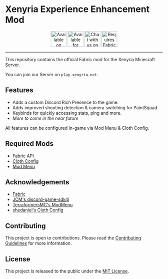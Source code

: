 # Xenyria Experience Enhancement Mod

<div align="center">

<a href="https://modrinth.com/mod/xeem"><img alt="Available on Modrinth" height="50" src="https://cdn.jsdelivr.net/npm/@intergrav/devins-badges@3/assets/cozy/available/modrinth_vector.svg"></a>
<img alt="Available for Fabric" height="50" src="https://cdn.jsdelivr.net/npm/@intergrav/devins-badges@3/assets/cozy/supported/fabric_vector.svg">
<a href="https://discord.gg/xenyria"><img alt="Chat with us on Discord" height="50" src="https://cdn.jsdelivr.net/npm/@intergrav/devins-badges@3/assets/cozy/social/discord-plural_vector.svg"></a>
<img alt="Requires Fabric API" height="50" src="https://cdn.jsdelivr.net/npm/@intergrav/devins-badges@3/assets/cozy/requires/fabric-api_vector.svg">

</div>

---

This repository contains the official Fabric mod for the Xenyria Minecraft Server.

You can join our Server on `play.xenyria.net`.

## Features

- Adds a custom Discord Rich Presence to the game.
- Adds improved shooting detection & camera switching for PaintSquad.
- Keybinds for quickly accessing stats, ping and more.
- *More to come in the near future*

All features can be configured in-game via Mod Menu & Cloth Config.

## Required Mods

- [Fabric API](https://modrinth.com/mod/fabric-api)
- [Cloth Config](https://modrinth.com/mod/cloth-config)
- [Mod Menu](https://modrinth.com/mod/modmenu)

## Acknowledgements

- [Fabric](https://fabricmc.net/)
- [JCM's discord-game-sdk4j](https://github.com/JnCrMx/discord-game-sdk4j)
- [TerraformersMC's ModMenu](https://github.com/TerraformersMC/ModMenu)
- [shedaniel's Cloth Config](https://github.com/shedaniel/cloth-config)

## Contributing

This project is open to contributions. Please read the [Contributing Guidelines](CONTRIBUTING.md) for more information.

## License

This project is released to the public under the [MIT License](LICENSE).
